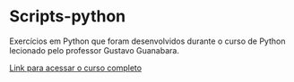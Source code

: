 # Scripts-python
 
Exercícios em Python que foram desenvolvidos durante o curso de Python lecionado pelo professor Gustavo Guanabara.

[Link para acessar o curso completo](https://www.youtube.com/watch?v=BXqUH86F-kA&list=PLntvgXM11X6pi7mW0O4ZmfUI1xDSIbmTm)
